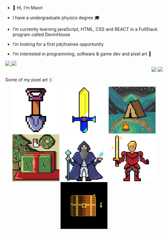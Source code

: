 - :wave: Hi, I’m Maori
- I have a undergraduate physics degree :mortar_board:
- I’m currently learning javaScript, HTML, CSS and REACT in a FullStack program called DevinHouse
- I’m looking for a first job/trainee opportunity 

- I’m interested in programming, software & game dev and pixel art :space_invader:

<div align="left">
  <a href="https://github.com/maorif">
  <img height="180em" src="https://github-readme-stats.vercel.app/api?username=maorif&show_icons=true&theme=github_dark&include_all_commits=true&count_private=true"/>
  <img height="180em" src="https://github-readme-stats.vercel.app/api/top-langs/?username=maorif&layout=compact&langs_count=7&theme=github_dark"/>
</div>
  
<div align="right">
  <a href ="mailto:maorif.dev@gmail.com"><img src="https://img.shields.io/badge/-Gmail-%23333?style=for-the-badge&logo=gmail&logoColor=white" target="_blank"></a>
  <a href="https://www.linkedin.com/in/maori-f" target="_blank"><img src="https://img.shields.io/badge/-LinkedIn-%230077B5?style=for-the-badge&logo=linkedin&logoColor=white" target="_blank"></a>
</div>

 Some of my pixel art :)

 <div align="center" class='pixel-art-container'>
  <a href='./my-pixel-art/shovel.png'><img src='./my-pixel-art/shovel.png' alt='pixel art image' width='150px'></a>
  <a href='./my-pixel-art/sword.gif'><img src='./my-pixel-art/sword.gif' alt='pixel art image' width='150px'></a>
  <a href='./my-pixel-art/tent2.png'><img src='./my-pixel-art/tent2.png' alt='pixel art image' width='150px'></a>
  <a href='./my-pixel-art/christmas-256px.png'><img src='./my-pixel-art/christmas-256px.png' alt='pixel art image' width='150px'></a>
  <a href='./my-pixel-art/panoris2.png'><img src='./my-pixel-art/panoris2.png' alt='pixel art image' width='150px'></a>
  <a href='./my-pixel-art/jon.png'><img src='./my-pixel-art/jon.png' alt='pixel art image' width='150px'></a>
  <a href='./my-pixel-art/Treasure_chest_full.gif'><img src='./my-pixel-art/Treasure_chest_full.gif' alt='pixel art image'width='150px'></a>
 </div>
  
<!---
maorif/maorif is a ✨ special ✨ repository because its `README.md` (this file) appears on your GitHub profile.
You can click the Preview link to take a look at your changes.
--->
